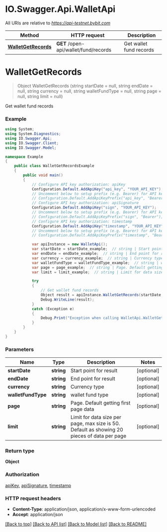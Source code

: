 # IO.Swagger.Api.WalletApi

All URIs are relative to *https://api-testnet.bybit.com*

Method | HTTP request | Description
------------- | ------------- | -------------
[**WalletGetRecords**](WalletApi.md#walletgetrecords) | **GET** /open-api/wallet/fund/records | Get wallet fund records


<a name="walletgetrecords"></a>
# **WalletGetRecords**
> Object WalletGetRecords (string startDate = null, string endDate = null, string currency = null, string walletFundType = null, string page = null, string limit = null)

Get wallet fund records

### Example
```csharp
using System;
using System.Diagnostics;
using IO.Swagger.Api;
using IO.Swagger.Client;
using IO.Swagger.Model;

namespace Example
{
    public class WalletGetRecordsExample
    {
        public void main()
        {
            // Configure API key authorization: apiKey
            Configuration.Default.AddApiKey("api_key", "YOUR_API_KEY");
            // Uncomment below to setup prefix (e.g. Bearer) for API key, if needed
            // Configuration.Default.AddApiKeyPrefix("api_key", "Bearer");
            // Configure API key authorization: apiSignature
            Configuration.Default.AddApiKey("sign", "YOUR_API_KEY");
            // Uncomment below to setup prefix (e.g. Bearer) for API key, if needed
            // Configuration.Default.AddApiKeyPrefix("sign", "Bearer");
            // Configure API key authorization: timestamp
            Configuration.Default.AddApiKey("timestamp", "YOUR_API_KEY");
            // Uncomment below to setup prefix (e.g. Bearer) for API key, if needed
            // Configuration.Default.AddApiKeyPrefix("timestamp", "Bearer");

            var apiInstance = new WalletApi();
            var startDate = startDate_example;  // string | Start point for result (optional) 
            var endDate = endDate_example;  // string | End point for result (optional) 
            var currency = currency_example;  // string | Currency type (optional) 
            var walletFundType = walletFundType_example;  // string | wallet fund type (optional) 
            var page = page_example;  // string | Page. Default getting first page data (optional) 
            var limit = limit_example;  // string | Limit for data size per page, max size is 50. Default as showing 20 pieces of data per page (optional) 

            try
            {
                // Get wallet fund records
                Object result = apiInstance.WalletGetRecords(startDate, endDate, currency, walletFundType, page, limit);
                Debug.WriteLine(result);
            }
            catch (Exception e)
            {
                Debug.Print("Exception when calling WalletApi.WalletGetRecords: " + e.Message );
            }
        }
    }
}
```

### Parameters

Name | Type | Description  | Notes
------------- | ------------- | ------------- | -------------
 **startDate** | **string**| Start point for result | [optional] 
 **endDate** | **string**| End point for result | [optional] 
 **currency** | **string**| Currency type | [optional] 
 **walletFundType** | **string**| wallet fund type | [optional] 
 **page** | **string**| Page. Default getting first page data | [optional] 
 **limit** | **string**| Limit for data size per page, max size is 50. Default as showing 20 pieces of data per page | [optional] 

### Return type

**Object**

### Authorization

[apiKey](../README.md#apiKey), [apiSignature](../README.md#apiSignature), [timestamp](../README.md#timestamp)

### HTTP request headers

 - **Content-Type**: application/json, application/x-www-form-urlencoded
 - **Accept**: application/json

[[Back to top]](#) [[Back to API list]](../README.md#documentation-for-api-endpoints) [[Back to Model list]](../README.md#documentation-for-models) [[Back to README]](../README.md)

